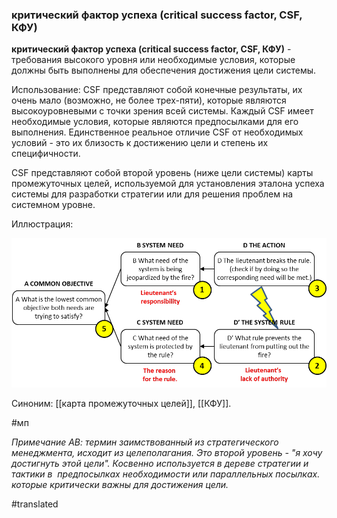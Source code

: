 ### критический фактор успеха (critical success factor, CSF, КФУ)

**критический фактор успеха (critical success factor, CSF, КФУ)** - требования высокого уровня или необходимые условия, которые должны быть выполнены для обеспечения достижения цели системы.

Использование: CSF представляют собой конечные результаты, их очень мало (возможно, не более трех-пяти), которые являются высокоуровневыми с точки зрения всей системы. Каждый CSF имеет необходимые условия, которые являются предпосылками для его выполнения. Единственное реальное отличие CSF от необходимых условий - это их близость к достижению цели и степень их специфичности.

CSF представляют собой второй уровень (ниже цели системы) карты промежуточных целей, используемой для установления эталона успеха системы для разработки стратегии или для решения проблем на системном уровне.

Иллюстрация:

![](images/image28.png)

Синоним: [[карта промежуточных целей]], [[КФУ]].

#мп

*Примечание АВ: термин заимствованный из стратегического менеджмента, исходит из целеполагания. Это второй уровень - "я хочу достигнуть этой цели". Косвенно используется в дереве стратегии и тактики в  предпосылках необходимости или параллельных посылках. которые критически важны для достижения цели.*

#translated

